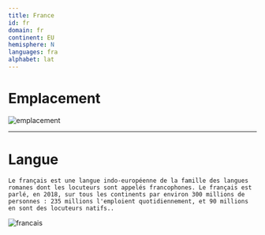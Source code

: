 ```yaml
---
title: France
id: fr
domain: fr
continent: EU
hemisphere: N
languages: fra
alphabet: lat
---
```

# Emplacement

![emplacement](https://upload.wikimedia.org/wikipedia/commons/thumb/6/67/Mapadefrancia.svg/langfr-800px-Mapadefrancia.svg.png)

----

# Langue

```
Le français est une langue indo-européenne de la famille des langues romanes dont les locuteurs sont appelés francophones. Le français est parlé, en 2018, sur tous les continents par environ 300 millions de personnes : 235 millions l'emploient quotidiennement, et 90 millions en sont des locuteurs natifs..
```

![francais](https://upload.wikimedia.org/wikipedia/commons/thumb/5/50/New-Map-Francophone_World.PNG/1920px-New-Map-Francophone_World.PNG)
